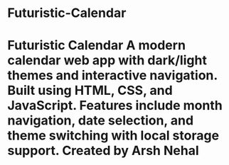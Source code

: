 # Futuristic-Calendar
# Futuristic Calendar  A modern calendar web app with dark/light themes and interactive navigation. Built using HTML, CSS, and JavaScript. Features include month navigation, date selection, and theme switching with local storage support.  Created by Arsh Nehal
